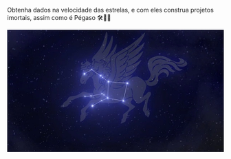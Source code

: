 Obtenha dados na velocidade das estrelas, e com eles construa projetos imortais, assim como é Pégaso 🛠️🌟✨

![alt text](https://github.com/viquitorreis/datapegasus/blob/main/pegaso3.webp?raw=true)
